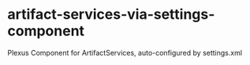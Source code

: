 # artifact-services-via-settings-component
Plexus Component for ArtifactServices, auto-configured by settings.xml
